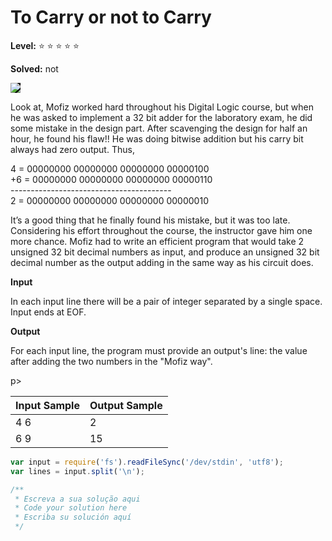 # To Carry or not to Carry

**Level:** :star: :star: :star: :star: :star:

**Solved:** not

<img style="background-color: black;" src="https://resources.beecrowd.com.br/gallery/images/problems/UOJ_1026.png">

Look at, Mofiz worked hard throughout his Digital Logic course, but when he was asked to implement a 32 bit adder for the laboratory exam, he did some mistake in the design part. After scavenging the design for half an hour, he found his flaw!! He was doing bitwise addition but his carry bit always had zero output. Thus,


4  = 00000000 00000000 00000000 00000100 <br>
+6 = 00000000 00000000 00000000 00000110 <br>
---------------------------------------- <br>
2  = 00000000 00000000 00000000 00000010 <br>

<p> It’s a good thing that he finally found his mistake, but it was too late. Considering his effort throughout the course, the instructor gave him one more chance. Mofiz had to write an efficient program that would take 2 unsigned 32 bit decimal numbers as input, and produce an unsigned 32 bit decimal number as the output adding in the same way as his circuit does.
</p>

**Input**

In each input line there will be a pair of integer separated by a single space. Input ends at EOF.

**Output**

<p> For each input line, the program must provide an output's line: the value after adding the two numbers in the "Mofiz way". </p>p>

|Input Sample	|Output Sample|
|:--|:--|
| 4 6 |  2 |
|6 9 | 15 |


```javascript
var input = require('fs').readFileSync('/dev/stdin', 'utf8');
var lines = input.split('\n');

/**
 * Escreva a sua solução aqui
 * Code your solution here
 * Escriba su solución aquí
 */
```

